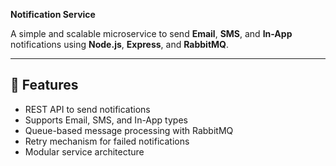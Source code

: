 **Notification Service**

A simple and scalable microservice to send **Email**, **SMS**, and **In-App** notifications using **Node.js**, **Express**, and **RabbitMQ**.

---

## 🚀 Features

- REST API to send notifications
- Supports Email, SMS, and In-App types
- Queue-based message processing with RabbitMQ
- Retry mechanism for failed notifications
- Modular service architecture
